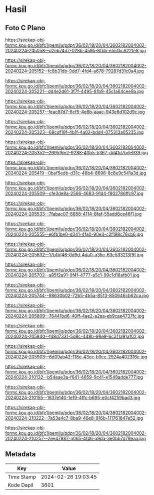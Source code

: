 # Hasil

## Foto C Plano

https://sirekap-obj-formc.kpu.go.id/bfc1/pemilu/pdpr/36/02/18/20/04/3602182004002-20240224-205058--d2eb74d7-028b-4595-8fbb-e551bc822fe8.jpg

https://sirekap-obj-formc.kpu.go.id/bfc1/pemilu/pdpr/36/02/18/20/04/3602182004002-20240224-205152--fc8b31db-9dd7-4fd4-a678-79287d31c0a4.jpg

https://sirekap-obj-formc.kpu.go.id/bfc1/pemilu/pdpr/36/02/18/20/04/3602182004002-20240224-205221--dd4e2d61-3f7f-4495-81b9-45c1a64cee9a.jpg

https://sirekap-obj-formc.kpu.go.id/bfc1/pemilu/pdpr/36/02/18/20/04/3602182004002-20240224-205257--feac87d7-6cf5-4e8b-aaac-943e8d102d9c.jpg

https://sirekap-obj-formc.kpu.go.id/bfc1/pemilu/pdpr/36/02/18/20/04/3602182004002-20240224-205323--69cdf18f-4b1f-4a02-bdd4-075313a05235.jpg

https://sirekap-obj-formc.kpu.go.id/bfc1/pemilu/pdpr/36/02/18/20/04/3602182004002-20240224-205352--2695f6e2-9288-40b5-b367-dd41d7bde939.jpg

https://sirekap-obj-formc.kpu.go.id/bfc1/pemilu/pdpr/36/02/18/20/04/3602182004002-20240224-205419--0bef5edb-d31c-48b4-8698-8c8e9c541a3d.jpg

https://sirekap-obj-formc.kpu.go.id/bfc1/pemilu/pdpr/36/02/18/20/04/3602182004002-20240224-205509--cfe3de8a-2566-4683-91d4-f802786ffc97.jpg

https://sirekap-obj-formc.kpu.go.id/bfc1/pemilu/pdpr/36/02/18/20/04/3602182004002-20240224-205533--7fabac07-6858-4114-8faf-55add8ce46f1.jpg

https://sirekap-obj-formc.kpu.go.id/bfc1/pemilu/pdpr/36/02/18/20/04/3602182004002-20240224-205555--e6fb1be0-d341-4fa0-90e3-c2f198c78cb6.jpg

https://sirekap-obj-formc.kpu.go.id/bfc1/pemilu/pdpr/36/02/18/20/04/3602182004002-20240224-205632--17bfbf46-0d9d-4da0-a35c-63c533213f9f.jpg

https://sirekap-obj-formc.kpu.go.id/bfc1/pemilu/pdpr/36/02/18/20/04/3602182004002-20240224-205702--a85f2a91-9f4f-4777-a5c1-99c1d18afb01.jpg

https://sirekap-obj-formc.kpu.go.id/bfc1/pemilu/pdpr/36/02/18/20/04/3602182004002-20240224-205744--98630b02-72b5-4b5a-8513-850646cb62ca.jpg

https://sirekap-obj-formc.kpu.go.id/bfc1/pemilu/pdpr/36/02/18/20/04/3602182004002-20240224-205809--76441bd6-40ff-4ae2-a2ea-eb9cae4737fc.jpg

https://sirekap-obj-formc.kpu.go.id/bfc1/pemilu/pdpr/36/02/18/20/04/3602182004002-20240224-205840--fd8d7331-5d8c-448b-98e9-6c311a91af02.jpg

https://sirekap-obj-formc.kpu.go.id/bfc1/pemilu/pdpr/36/02/18/20/04/3602182004002-20240224-205903--6d09ab42-118e-43ce-b9cc-2924a402316e.jpg

https://sirekap-obj-formc.kpu.go.id/bfc1/pemilu/pdpr/36/02/18/20/04/3602182004002-20240224-210132--b54eae3a-f641-4659-9c41-e1548adde777.jpg

https://sirekap-obj-formc.kpu.go.id/bfc1/pemilu/pdpr/36/02/18/20/04/3602182004002-20240224-210155--1637e140-1e19-4ffc-b695-e0cf4259bad3.jpg

https://sirekap-obj-formc.kpu.go.id/bfc1/pemilu/pdpr/36/02/18/20/04/3602182004002-20240224-210222--7a53a4c7-8ba9-46e8-916b-111761847e52.jpg

https://sirekap-obj-formc.kpu.go.id/bfc1/pemilu/pdpr/36/02/18/20/04/3602182004002-20240224-210257--2ee47887-a065-4f46-a9da-3e0bb7d79eaa.jpg


## Metadata

| Key        | Value               |
| ---------- | ------------------- |
| Time Stamp | 2024-02-26 19:03:45 |
| Kode Dapil | 3601                |



